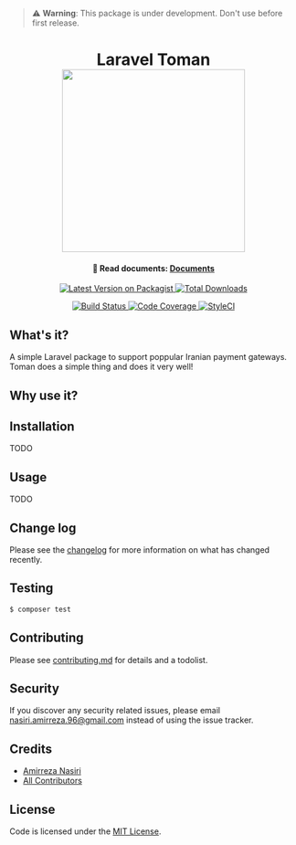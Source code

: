 > ⚠️ **Warning**: This package is under development. Don't use before first release.

<h1 align="center">
  Laravel Toman
  <br>
  <a target="_blank" href="https://evryn.github.io/laravel-toman/">
    <img src="https://raw.githubusercontent.com/evryn/laravel-toman/master/assets/logo.jpg" width="320">
  </a>
</h1>

<h4 align="center">
  📃 Read documents:
  <a href="https://evryn.github.io/laravel-toman/">
     Documents
  </a>
</h4>

<p align="center">
    <a target="_blank" href="https://packagist.org/packages/evryn/laravel-toman">
        <img alt="Latest Version on Packagist" src="https://img.shields.io/packagist/v/evryn/laravel-toman.svg?style=flat-square">
    </a>
    <a target="_blank" href="https://packagist.org/packages/evryn/laravel-toman">
        <img alt="Total Downloads" src="https://img.shields.io/packagist/dt/evryn/laravel-toman.svg?style=flat-square">
    </a>
</p>
<p align="center">
    <a target="_blank" href="https://travis-ci.org/evryn/laravel-toman">
        <img alt="Build Status" src="https://img.shields.io/travis/evryn/laravel-toman/master.svg?style=flat-square">
    </a>
    <a target="_blank" href="https://codecov.io/gh/evryn/laravel-toman">
        <img alt="Code Coverage" src='https://img.shields.io/codecov/c/github/evryn/laravel-toman?label=coverage&style=flat-square'>
    </a>
    <a target="_blank" href="https://styleci.io/repos/214276918">
        <img alt="StyleCI" src="https://styleci.io/repos/214276918/shield">
    </a>
</p>

## What's it?

A simple Laravel package to support poppular Iranian payment gateways. Toman does a simple thing and does it very well!

## Why use it?

## Installation

TODO

## Usage

TODO

## Change log

Please see the [changelog](docs/changelog.md) for more information on what has changed recently.

## Testing

``` bash
$ composer test
```

## Contributing

Please see [contributing.md](docs/contributing.md) for details and a todolist.

## Security

If you discover any security related issues, please email nasiri.amirreza.96@gmail.com instead of using the issue tracker.

## Credits

- [Amirreza Nasiri][link-author]
- [All Contributors][link-contributors]

## License

Code is licensed under the [MIT License](LICENSE).

[link-author]: https://github.com/amirrezanasiri
[link-contributors]: ../../contributors
